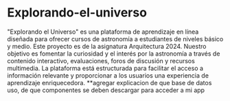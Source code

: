# Explorando-el-universo
"Explorando el Universo" es una plataforma de aprendizaje en línea diseñada para ofrecer cursos de astronomía a estudiantes de niveles básico y medio.  Este proyecto es de la asignatura Arquitectura 2024.
 Nuestro objetivo es fomentar la curiosidad y el interés por la astronomía a través de contenido interactivo, evaluaciones, foros de discusión y recursos multimedia. La plataforma está estructurada para facilitar el acceso a información relevante y proporcionar a los usuarios una experiencia de aprendizaje enriquecedora.
**agregar explicacion de que base de datos uso, de que componentes se deben descargar para acceder a mi app